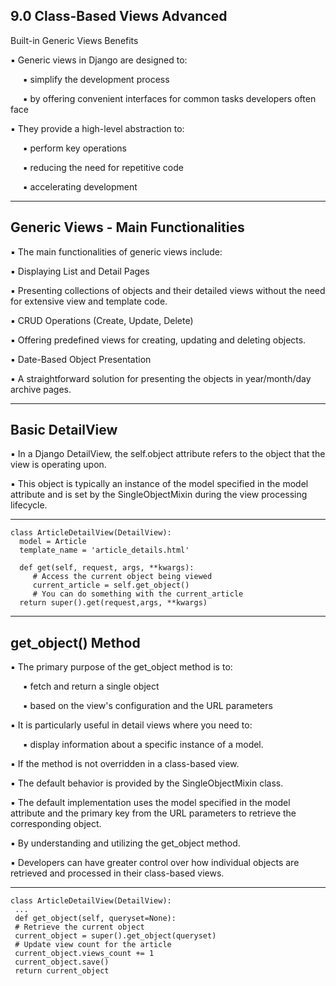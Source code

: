 9.0 Class-Based Views Advanced
---------------------------------------------------------------
Built-in Generic Views Benefits


▪ Generic views in Django are designed to:

&nbsp;&nbsp;&nbsp;&nbsp;  ▪ simplify the development process

&nbsp;&nbsp;&nbsp;&nbsp;  ▪ by offering convenient interfaces for common tasks developers often face

▪ They provide a high-level abstraction to:

&nbsp;&nbsp;&nbsp;&nbsp;  ▪ perform key operations

&nbsp;&nbsp;&nbsp;&nbsp;  ▪ reducing the need for repetitive code

&nbsp;&nbsp;&nbsp;&nbsp;  ▪ accelerating development

---------------------------------------------------------------
Generic Views - Main Functionalities
---------------------------------------------------------------

▪ The main functionalities of generic views include:

▪ Displaying List and Detail Pages

▪ Presenting collections of objects and their detailed views
without the need for extensive view and template code.

▪ CRUD Operations (Create, Update, Delete)

▪ Offering predefined views for creating, updating and
deleting objects.

▪ Date-Based Object Presentation

▪ А straightforward solution for presenting the objects in
year/month/day archive pages.

---------------------------------------------------------------
Basic DetailView
---------------------------------------------------------------

▪ In a Django DetailView, the self.object attribute refers to the object that
the view is operating upon.

▪ This object is typically an instance of the model specified in the model
attribute and is set by the SingleObjectMixin during the view
processing lifecycle.

-------------------------------------------------------------------

    class ArticleDetailView(DetailView):
      model = Article
      template_name = 'article_details.html'
      
      def get(self, request, args, **kwargs):
         # Access the current object being viewed
         current_article = self.get_object()
         # You can do something with the current_article
      return super().get(request,args, **kwargs)

---------------------------------------------------------------
get_object() Method
---------------------------------------------------------------

▪ The primary purpose of the get_object method is to:

&nbsp;&nbsp;&nbsp;&nbsp;  ▪ fetch and return a single object

&nbsp;&nbsp;&nbsp;&nbsp;  ▪ based on the view's configuration and the URL parameters

▪ It is particularly useful in detail views where you need to:

&nbsp;&nbsp;&nbsp;&nbsp;  ▪ display information about a specific instance of a model.

▪ If the method is not overridden in a class-based view.

▪ The default behavior is provided by the SingleObjectMixin class.

▪ The default implementation uses the model specified in the model
attribute and the primary key from the URL parameters to retrieve the
corresponding object.

▪ By understanding and utilizing the get_object method.

▪ Developers can have greater control over how individual objects are
retrieved and processed in their class-based views.

--------------------------------------------------------------------
    
    
    class ArticleDetailView(DetailView):
     ...
     def get_object(self, queryset=None):
     # Retrieve the current object
     current_object = super().get_object(queryset)
     # Update view count for the article
     current_object.views_count += 1
     current_object.save()
     return current_object



